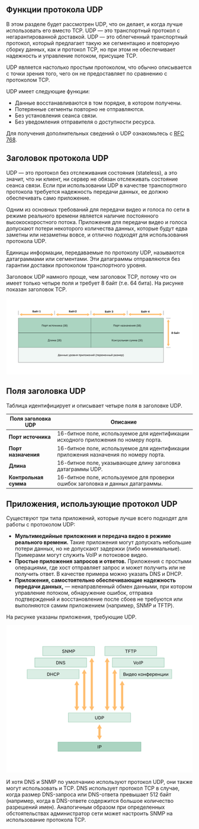 <!-- verified: agorbachev 03.05.2022 -->

<!-- 14.3.1 -->
## Функции протокола UDP

В этом разделе будет рассмотрен UDP, что он делает, и когда лучше использовать его вместо TCP.  UDP — это транспортный протокол с негарантированной доставкой. UDP — это облегченный транспортный протокол, который предлагает такую же сегментацию и повторную сборку данных, как и протокол TCP, но при этом не обеспечивает надежность и управление потоком, присущие TCP.

UDP является настолько простым протоколом, что обычно описывается с точки зрения того, чего он не предоставляет по сравнению с протоколом TCP.

UDP имеет следующие функции:

* Данные восстанавливаются в том порядке, в котором получены.
* Потерянные сегменты повторно не отправляются.
* Без установления сеанса связи.
* Без уведомления отправителя о доступности ресурса.

Для получения дополнительных сведений о UDP ознакомьтесь с [RFC 768](http://rfc.com.ru/rfc768.htm).

<!-- 14.3.2 -->
## Заголовок протокола UDP

UDP — это протокол без отслеживания состояния (stateless), а это значит, что ни клиент, ни сервер не обязан отслеживать состояние сеанса связи. Если при использовании UDP в качестве транспортного протокола требуется надежность передачи данных, ее должно обеспечивать само приложение.

Одним из основных требований для передачи видео и голоса по сети в режиме реального времени является наличие постоянного высокоскоростного потока. Приложения для передачи видео и голоса допускают потери некоторого количества данных, которые будут едва заметны или незаметны вовсе, и отлично подходят для использования протокола UDP.

Единицы информации, передаваемые по протоколу UDP, называются датаграммами или сегментами. Эти датаграммы отправляются без гарантии доставки протоколом транспортного уровня.

Заголовок UDP намного проще, чем заголовок TCP, потому что он имеет только четыре поля и требует 8 байт (т.е. 64 бита). На рисунке показан заголовок TCP.

![](./assets/14.3.2.svg)


<!-- 14.3.3 -->
## Поля заголовка UDP

Таблица идентифицирует и описывает четыре поля в заголовке UDP.

| **Поля заголовка UDP** | **Описание** |
| --- | --- |
| **Порт источника**  | 16-битное поле, используемое для идентификации исходного приложения по номеру порта. |
| **Порт назначения** | 16-битное поле, используемое для идентификации приложения назначения по номеру порта. |
| **Длина**  | 16-битное поле, указывающее длину заголовка датаграммы UDP. |
| **Контрольная сумма**  | 16-битное поле, используемое для проверки ошибок заголовка и данных датаграммы. |

<!-- 14.3.4 -->
## Приложения, использующие протокол UDP

Существуют три типа приложений, которые лучше всего подходят для работы с протоколом UDP:

* **Мультимедийные приложения и передача видео в режиме реального времени.**   Такие приложения могут допускать небольшие потери данных, но не допускают задержки (либо минимальные). Примерами могут служить VoIP и потоковое видео.
* **Простые приложения запросов и ответов.**  Приложения с простыми операциями, где хост отправляет запрос и может получить или не получить ответ. В качестве примера можно указать DNS и DHCP.
* **Приложения, самостоятельно обеспечивающие надежность передачи данных,**  — ненаправленный обмен данными, при котором управление потоком, обнаружение ошибок, отправка подтверждений и восстановление после сбоев не требуются или выполняются самим приложением (например, SNMP и TFTP).

На рисунке указаны приложения, требующие UDP.

![](./assets/14.3.4.svg)


И хотя DNS и SNMP по умолчанию используют протокол UDP, они также могут использовать и TCP. DNS использует протокол TCP в случае, когда размер DNS-запроса или DNS-ответа превышает 512 байт (например, когда в DNS-ответе содержится большое количество разрешений имен). Аналогичным образом при определенных обстоятельствах администратор сети может настроить SNMP на использование протокола TCP.

<!-- 14.3.5 -->
<!-- quiz -->

